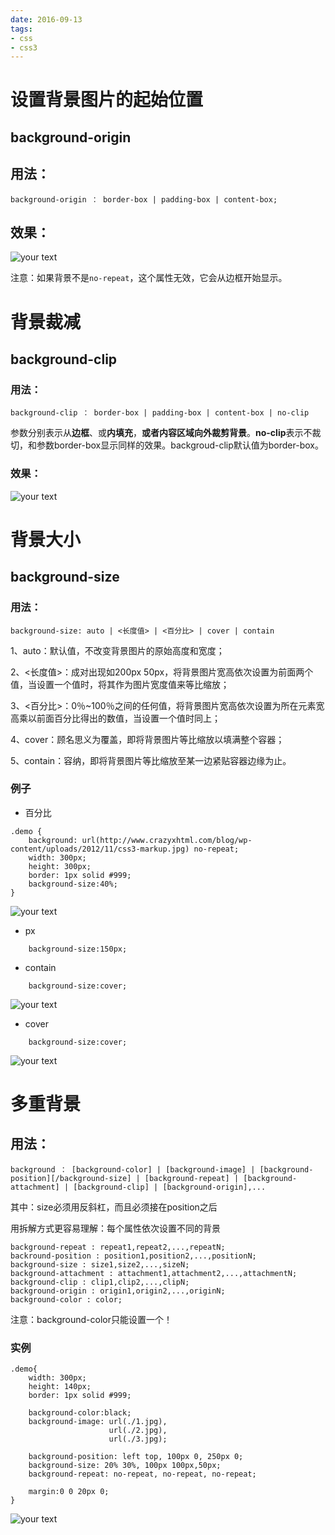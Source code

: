 ```yaml
---
date: 2016-09-13
tags:
- css
- css3
---
```


# 设置背景图片的起始位置

## background-origin

## 用法：

`background-origin ： border-box | padding-box | content-box;`

## 效果：

![your text](http://img.hksite.cn/1473775321591)

注意：如果背景不是`no-repeat`，这个属性无效，它会从边框开始显示。


# 背景裁减

## background-clip

### 用法：

`background-clip ： border-box | padding-box | content-box | no-clip`


参数分别表示从**边框**、或**内填充**，**或者内容区域向外裁剪背景**。**no-clip**表示不裁切，和参数border-box显示同样的效果。backgroud-clip默认值为border-box。


### 效果：

![your text](http://img.hksite.cn/1473776082265)



# 背景大小

## background-size

### 用法：

`background-size: auto | <长度值> | <百分比> | cover | contain`

1、auto：默认值，不改变背景图片的原始高度和宽度；

2、<长度值>：成对出现如200px 50px，将背景图片宽高依次设置为前面两个值，当设置一个值时，将其作为图片宽度值来等比缩放；

3、<百分比>：0％~100％之间的任何值，将背景图片宽高依次设置为所在元素宽高乘以前面百分比得出的数值，当设置一个值时同上；

4、cover：顾名思义为覆盖，即将背景图片等比缩放以填满整个容器；

5、contain：容纳，即将背景图片等比缩放至某一边紧贴容器边缘为止。

### 例子
- 百分比

```css3
.demo {
    background: url(http://www.crazyxhtml.com/blog/wp-content/uploads/2012/11/css3-markup.jpg) no-repeat;
    width: 300px;
    height: 300px;
    border: 1px solid #999;
    background-size:40%;
}
```
![your text](http://img.hksite.cn/1473776334179)

- px

```css3
    background-size:150px;
```

- contain
```css3
    background-size:cover;
```
![your text](http://img.hksite.cn/1473776513103)


- cover
```css3
    background-size:cover;
```
![your text](http://img.hksite.cn/1473776415140)


# 多重背景
## 用法：
```css3
background ： [background-color] | [background-image] | [background-position][/background-size] | [background-repeat] | [background-attachment] | [background-clip] | [background-origin],...
```
其中：size必须用反斜杠，而且必须接在position之后

用拆解方式更容易理解：每个属性依次设置不同的背景

```css3
background-repeat : repeat1,repeat2,...,repeatN;
backround-position : position1,position2,...,positionN;
background-size : size1,size2,...,sizeN;
background-attachment : attachment1,attachment2,...,attachmentN;
background-clip : clip1,clip2,...,clipN;
background-origin : origin1,origin2,...,originN;
background-color : color;
```
注意：background-color只能设置一个！

### 实例
```css3
.demo{
    width: 300px;
    height: 140px;
    border: 1px solid #999;

    background-color:black;
    background-image: url(./1.jpg),
                      url(./2.jpg),
                      url(./3.jpg);

    background-position: left top, 100px 0, 250px 0;
    background-size: 20% 30%, 100px 100px,50px;
    background-repeat: no-repeat, no-repeat, no-repeat;
    
    margin:0 0 20px 0;
}

```

![your text](http://img.hksite.cn/1473777974551)